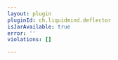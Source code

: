 ```yaml
---
layout: plugin
pluginId: ch.liquidmind.deflector
isJarAvailable: true
error: ''
violations: []

---
```

